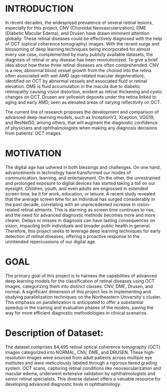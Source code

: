 # INTRODUCTION

In recent decades, the widespread prevalence of several retinal lesions, especially for this project, CNV (Choroidal Neovascularization), DME (Diabetic Macular Edema), and Drusen have drawn imminent attention globally. These retinal diseases could be effectively diagnosed with the help of OCT (optical coherence tomography) images. With the recent surge and blossoming of deep learning techniques being incorporated for almost every use case, complemented by many publicly available datasets, the diagnosis of retinal or any disease has been revolutionized. To give a brief idea about how these three retinal diseases are often comprehended: CNV is a new, abnormal blood vessel growth from the choroid into the retina often associated with wet AMD (age-related macular degeneration), identified on OCT by abnormal vessels and associated fluid or retinal elevation. DME is fluid accumulation in the macula due to diabetic retinopathy causing vision distortion, evident as retinal thickening and cystic changes on OCT. Drusen are yellowish deposits under the retina linked to aging and early AMD, seen as elevated areas of varying reflectivity on OCT.

The current line of research proposes the development and comparison of advanced deep-learning models, such as InceptionV3, Xception, VGG19, and ResNet50, among others, that will augment the diagnostic confidence of physicians and ophthalmologists when making any diagnosis decisions from patients' OCT images.

# MOTIVATION

The digital age has ushered in both blessings and challenges. On one hand, advancements in technology have transformed our modes of communication, learning, and entertainment. On the other, the unrestrained and prolonged exposure to digital devices has started taking a toll on our eyesight. Children, youth, and even adults are engrossed in extended screen time, be it for work, education, or leisure. A recent study revealed that the average screen time for an individual has surged considerably in the past decade, correlating with an unprecedented increase in vision-related retinal ailments. This is alarming as screen time continues to rise, and the need for advanced diagnostic methods becomes more and more clearer. Delays or misses in diagnosis can have lasting consequences on vision, impacting both individuals and broader public health in general. Therefore, this project seeks to leverage deep learning techniques for early detection of retinal diseases, offering a proactive response to the unintended repercussions of our digital age.

# GOAL

The primary goal of this project is to harness the capabilities of advanced deep learning models for the classification of retinal diseases using OCT images, categorizing them into distinct classes: CNV, DME, Drusen, and normal. A significant dimension of this project lies in implementing and studying parallelization techniques on the Northeastern University's cluster. This emphasis on parallelization is anticipated to offer a substantial speedup in the training and evaluation phases of the models, paving the way for more efficient diagnostic methodologies in clinical scenarios.

# Description of Dataset:

The dataset comprises 84,495 retinal optical coherence tomography (OCT) images categorized into NORMAL, CNV, DME, and DRUSEN. These high-resolution images were sourced from adult patients across multiple eye institutes and were meticulously labeled through a rigorous tiered grading system. OCT scans, capturing retinal conditions like neovascularization and macular edema, underwent extensive validation by ophthalmologists and senior retinal specialists. This diverse dataset offers a valuable resource for developing advanced diagnostic tools in ophthalmology.
